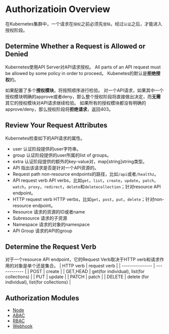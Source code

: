 # Authorizatioin Overview
在Kubernetes集群中，一个请求在`授权`之前必须先`登陆`，经过`认证`之后，才能进入授权阶段。

## Determine Whether a Request is Allowed or Denied
Kubernetes使用API Server对API请求授权。
All parts of an API request must be allowed by some policy in order to proceed。
Kubenetes的默认是**拒绝授权**的。

如果配置了多个**授权模块**，将按照顺序进行检验。
对一个API请求，如果其中一个授权模块明确的approve或者deny，那么整个授权阶段将直接做出决定，而**无需**其它的授权模块对API请求继续检验。
如果所有的授权模块都没有明确的approve/deny，那么授权阶段将**拒绝请求**，返回403。

## Review Your Request Attributes
Kubernetes检查如下的API请求的属性。
* user  认证阶段提供的user字符串。
* group  认证阶段提供的user所属的list of groups。
* extra  认证阶段提供的额外的key-value对，map[string]string类型。
* API  指出该请求是否是针对一个API资源的。
* Request path  non-resource endpoints的路径，比如`/api`或者`/healthz`。
* API request verb  API verbs，比如`get`，`list`，`create`，`update`，`patch`，`watch`，`proxy`，`redirect`，`delete`和`deletecollection`；针对resource API endpoint。
* HTTP request verb  HTTP verbs，比如`get`，`post`，`put`，`delete`；针对non-resource endpoint。 
* Resource 请求的资源的ID或者name
* Subresource  请求的子资源
* Namespace  请求的对象的namespace
* API Group  请求的API的group

## Determine the Request Verb
对于一个resource API endpoint，它的Request Verb取决于HTTP verb和请求作用的对象是单个还是集合。
|    HTTP verb    | request verb |
| --------------- | ------------ |
| POST |  create |
| GET,HEAD  |  get(for individual), list(for collections) |
| PUT | update |
| PATCH | patch |
| DELETE | delete (for individual), list(for collections) |

## Authorization Modules
* [Node](authorization-node.md)
* [ABAC](authorization-abac.md)
* [RBAC](authorization-rbac.md)
* [Webhook](authorization-webhook.md)

